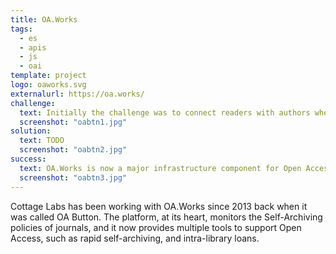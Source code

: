 ```yaml
---
title: OA.Works
tags:
  - es
  - apis
  - js
  - oai
template: project
logo: oaworks.svg
externalurl: https://oa.works/
challenge:
  text: Initially the challenge was to connect readers with authors when Open Access versions of their papers were not available.  This quickly grew into a suite of tools to help authors self-archive, to help other infrastructure services to unerstand about self-archiving policies, and to provide next generation inter-library loans tools.
  screenshot: "oabtn1.jpg"
solution:
  text: TODO
  screenshot: "oabtn2.jpg"
success:
  text: OA.Works is now a major infrastructure component for Open Access, and has found itself major funders to continue its operations.
  screenshot: "oabtn3.jpg"
---
```


Cottage Labs has been working with OA.Works since 2013 back when it was called OA Button.  The platform, at its heart, monitors the Self-Archiving policies of journals, and it now provides multiple tools to support Open Access, such as rapid self-archiving, and intra-library loans.